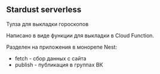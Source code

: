 ## Stardust serverless

Тулза для выкладки гороскопов

Написано в виде функции для выкладки в Cloud Function.

Разделен на приложения в монорепе Nest:
- fetch - сбор данных с сайта
- publish - публикация в группах ВК